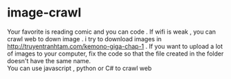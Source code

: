 # image-crawl
Your favorite is reading comic and you can code . If wifi is weak , you can crawl web to down image  .
i try to download images in http://truyentranhtam.com/kemono-giga-chap-1   .
If you want to upload a lot of images to your computer, fix the code so that the file created in the folder doesn't have the same name.   
You can use javascript , python or C# to crawl web
